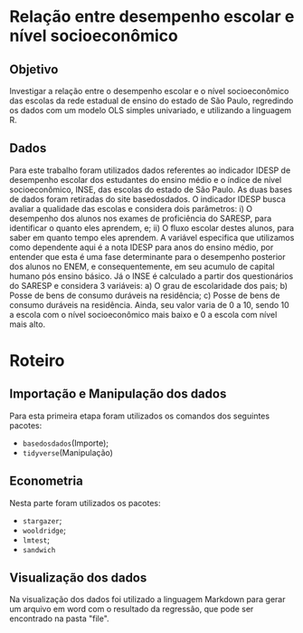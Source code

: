 # Relação entre desempenho escolar e nível socioeconômico

## Objetivo
Investigar a relação entre o desempenho escolar e o nível socioeconômico das escolas da rede estadual de ensino do estado de São Paulo, regredindo os dados com um modelo OLS simples univariado, e utilizando a linguagem R.

## Dados
Para este trabalho foram utilizados dados referentes ao indicador IDESP de desempenho escolar dos estudantes do ensino médio e o índice de nível socioeconômico, INSE, das escolas do estado de São Paulo. As duas bases de dados foram retiradas do site basedosdados.
O indicador IDESP busca avaliar a qualidade das escolas e considera dois parâmetros:
i)	O desempenho dos alunos nos exames de proficiência do SARESP, para identificar o quanto eles aprendem, e;
ii)	O fluxo escolar destes alunos, para saber em quanto tempo eles aprendem.
A variável especifica que utilizamos como dependente aqui é a nota IDESP para anos do ensino médio, por entender que esta é uma fase determinante para o desempenho posterior dos alunos no ENEM, e consequentemente, em seu acumulo de capital humano pós ensino básico.
Já o INSE é calculado a partir dos questionários do SARESP e considera 3 variáveis:
a)	O grau de escolaridade dos pais;
b)	Posse de bens de consumo duráveis na residência;
c)	Posse de bens de consumo duráveis na residência.
Ainda, seu valor varia de 0 a 10, sendo 10 a escola com o nível socioeconômico mais baixo e 0 a escola com nível mais alto.

# Roteiro

## Importação e Manipulação dos dados
Para esta primeira etapa foram utilizados os comandos dos seguintes pacotes:
* `basedosdados`(Importe);
* `tidyverse`(Manipulação)

## Econometria
Nesta parte foram utilizados os pacotes:
* `stargazer`;
* `wooldridge`;
* `lmtest`;
* `sandwich`

## Visualização dos dados
Na visualização dos dados foi utilizado a linguagem Markdown para gerar um arquivo em word com o resultado da regressão, que pode ser encontrado na pasta "file".